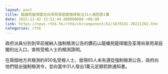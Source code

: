 ```yaml
---
layout: post
title: 龍蟠苑龍璋閣及尚翠苑翠庭閣強檢執法31人被罰款1萬
date: 2022-12-02 15:51:44.000000000 +08:00
link: https://news.rthk.hk/rthk/ch/component/k2/1678181-20221202.htm
categories: rthk
---
```


政府派員分別到早前被納入強制檢測公告的鑽石山龍蟠苑龍璋閣及荃灣尚翠苑翠庭閣的出入口，查核受檢人士的檢測證明。

在兩個地方共檢測約850名受檢人士，發現65人未有遵從強制檢測公告，政府向他們發出強制檢測令，並向當中31人發出1萬元定額罰款通知書。
